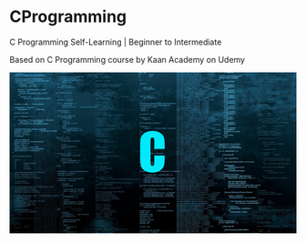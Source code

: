 # CProgramming
C Programming Self-Learning | Beginner to Intermediate

Based on C Programming course by Kaan Academy on Udemy

![C Programming](images/c.jpg)
